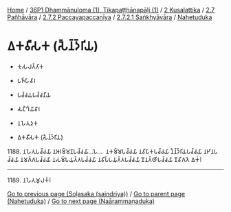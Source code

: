 
[Home](/) / [36P1 Dhammānuloma (1), Tikapaṭṭhānapāḷi (1)](../../../../...md) / [2 Kusalattika](../../../...md) / [2.7 Pañhāvāra](../../...md) / [2.7.2 Paccayapaccanīya](../...md) / [2.7.2.1 Saṅkhyāvāra](...md) / [Nahetuduka](../36P1/2/2.7/2.7.2/2.7.2.1/Nahetuduka.md)

# 𑀏𑀓𑀯𑀻𑀲𑀓 (𑀲𑁃𑀦𑁆𑀤𑁆𑀭𑀺𑀬)

* 𑀓𑀼𑀲𑀮𑀢𑁆𑀢𑀺𑀓

* 𑀧𑀜𑁆𑀳𑀸𑀯𑀸𑀭

* 𑀧𑀘𑁆𑀘𑀬𑀧𑀘𑁆𑀘𑀦𑀻𑀬

* 𑀲𑀗𑁆𑀔𑁆𑀬𑀸𑀯𑀸𑀭

* 𑀦𑀳𑁂𑀢𑀼𑀤𑀼𑀓

* 𑀏𑀓𑀯𑀻𑀲𑀓 (𑀲𑁃𑀦𑁆𑀤𑁆𑀭𑀺𑀬)

1188\. 𑀦𑀳𑁂𑀢𑀼𑀧𑀘𑁆𑀘𑀬𑀸 𑀦𑀆𑀭𑀫𑁆𑀫𑀡𑀧𑀘𑁆𑀘𑀬𑀸…𑀧𑁂…  𑀦𑀓𑀫𑁆𑀫𑀧𑀘𑁆𑀘𑀬𑀸 𑀦𑀯𑀺𑀧𑀸𑀓𑀧𑀘𑁆𑀘𑀬𑀸 𑀦𑁃𑀦𑁆𑀤𑁆𑀭𑀺𑀬𑀧𑀘𑁆𑀘𑀬𑀸 𑀦𑀛𑀸𑀦𑀧𑀘𑁆𑀘𑀬𑀸 𑀦𑀫𑀕𑁆𑀕𑀧𑀘𑁆𑀘𑀬𑀸 𑀦𑀲𑀫𑁆𑀧𑀬𑀼𑀢𑁆𑀢𑀧𑀘𑁆𑀘𑀬𑀸 𑀦𑀯𑀺𑀧𑁆𑀧𑀬𑀼𑀢𑁆𑀢𑀧𑀘𑁆𑀘𑀬𑀸 𑀦𑁄𑀦𑀢𑁆𑀣𑀺𑀧𑀘𑁆𑀘𑀬𑀸 𑀦𑁄𑀯𑀺𑀕𑀢𑁂 𑀏𑀓𑀁𑁇

---

1189\. 𑀦𑀳𑁂𑀢𑀼𑀫𑀽𑀮𑀓𑀁𑁇



[Go to previous page (Soḷasaka (saindriya))](oḷasaka_saindriya.md) / [Go to parent page (Nahetuduka)](../36P1/2/2.7/2.7.2/2.7.2.1/Nahetuduka.md) / [Go to next page (Naārammaṇaduka)](../Naarammanaduka.md)


